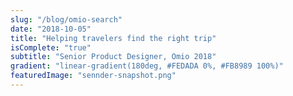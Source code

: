 ```yaml
---
slug: "/blog/omio-search"
date: "2018-10-05"
title: "Helping travelers find the right trip"
isComplete: "true"
subtitle: "Senior Product Designer, Omio 2018"
gradient: "linear-gradient(180deg, #FEDADA 0%, #FB8989 100%)"
featuredImage: "sennder-snapshot.png"
---
```



